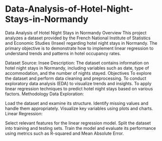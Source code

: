 
# Data-Analysis-of-Hotel-Night-Stays-in-Normandy


Data Analysis of Hotel Night Stays in Normandy
Overview
This project analyzes a dataset provided by the French National Institute of Statistics and Economic Studies (Insee) regarding hotel night stays in Normandy. The primary objective is to demonstrate how to implement linear regression to understand trends and patterns in hotel occupancy rates.

Dataset
Source: Insee
Description: The dataset contains information on hotel night stays in Normandy, including variables such as date, type of accommodation, and the number of nights stayed.
Objectives
To explore the dataset and perform data cleaning and preprocessing.
To conduct exploratory data analysis (EDA) to visualize trends and insights.
To apply linear regression techniques to predict hotel night stays based on various factors.
Methodology
Data Exploration:

Load the dataset and examine its structure.
Identify missing values and handle them appropriately.
Visualize key variables using plots and charts.
Linear Regression:

Select relevant features for the linear regression model.
Split the dataset into training and testing sets.
Train the model and evaluate its performance using metrics such as R-squared and Mean Absolute Error.
